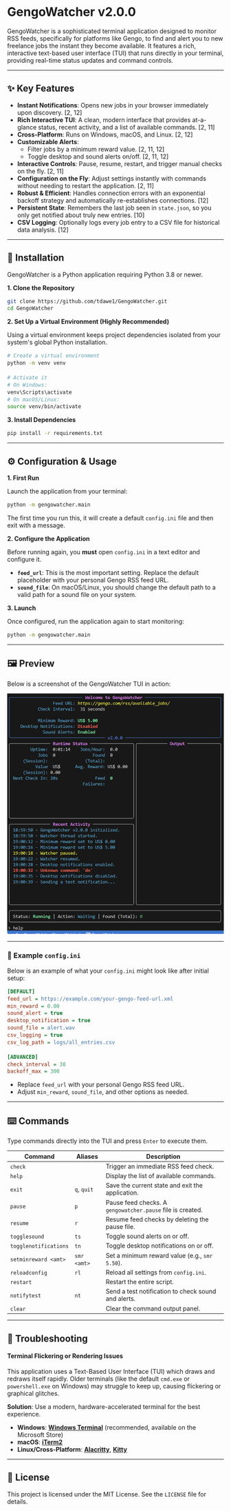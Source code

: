 # GengoWatcher v2.0.0

GengoWatcher is a sophisticated terminal application designed to monitor RSS feeds, specifically for platforms like Gengo, to find and alert you to new freelance jobs the instant they become available. It features a rich, interactive text-based user interface (TUI) that runs directly in your terminal, providing real-time status updates and command controls.

---

## ✨ Key Features

- **Instant Notifications**: Opens new jobs in your browser immediately upon discovery. [2, 12]
- **Rich Interactive TUI**: A clean, modern interface that provides at-a-glance status, recent activity, and a list of available commands. [2, 11]
- **Cross-Platform**: Runs on Windows, macOS, and Linux. [2, 12]
- **Customizable Alerts**:
    - Filter jobs by a minimum reward value. [2, 11, 12]
    - Toggle desktop and sound alerts on/off. [2, 11, 12]
- **Interactive Controls**: Pause, resume, restart, and trigger manual checks on the fly. [2, 11]
- **Configuration on the Fly**: Adjust settings instantly with commands without needing to restart the application. [2, 11]
- **Robust & Efficient**: Handles connection errors with an exponential backoff strategy and automatically re-establishes connections. [12]
- **Persistent State**: Remembers the last job seen in `state.json`, so you only get notified about truly new entries. [10]
- **CSV Logging**: Optionally logs every job entry to a CSV file for historical data analysis. [12]

---

## 🚀 Installation

GengoWatcher is a Python application requiring Python 3.8 or newer.

**1. Clone the Repository**

```bash
git clone https://github.com/tdawe1/GengoWatcher.git
cd GengoWatcher
```

**2. Set Up a Virtual Environment (Highly Recommended)**

Using a virtual environment keeps project dependencies isolated from your system's global Python installation.

```bash
# Create a virtual environment
python -m venv venv

# Activate it
# On Windows:
venv\Scripts\activate
# On macOS/Linux:
source venv/bin/activate
```

**3. Install Dependencies**

```bash
pip install -r requirements.txt
```

---

## ⚙️ Configuration & Usage

**1. First Run**

Launch the application from your terminal:

```bash
python -m gengowatcher.main
```

The first time you run this, it will create a default `config.ini` file and then exit with a message.

**2. Configure the Application**

Before running again, you **must** open `config.ini` in a text editor and configure it.

- **`feed_url`**: This is the most important setting. Replace the default placeholder with your personal Gengo RSS feed URL.
- **`sound_file`**: On macOS/Linux, you should change the default path to a valid path for a sound file on your system.

**3. Launch**

Once configured, run the application again to start monitoring:

```bash
python -m gengowatcher.main
```

---

## 🖼️ Preview

Below is a screenshot of the GengoWatcher TUI in action:

![GengoWatcher TUI Screenshot](assets/tui-screenshot.png)

---

### 📝 Example `config.ini`

Below is an example of what your `config.ini` might look like after initial setup:

```ini
[DEFAULT]
feed_url = https://example.com/your-gengo-feed-url.xml
min_reward = 0.00
sound_alert = true
desktop_notification = true
sound_file = alert.wav
csv_logging = true
csv_log_path = logs/all_entries.csv

[ADVANCED]
check_interval = 30
backoff_max = 300
```

- Replace `feed_url` with your personal Gengo RSS feed URL.
- Adjust `min_reward`, `sound_file`, and other options as needed.

---

## ⌨️ Commands

Type commands directly into the TUI and press `Enter` to execute them.

| Command               | Aliases      | Description                                                 |
| --------------------- | ------------ | ----------------------------------------------------------- |
| `check`               |              | Trigger an immediate RSS feed check.                        |
| `help`                |              | Display the list of available commands.                     |
| `exit`                | `q`, `quit`  | Save the current state and exit the application.            |
| `pause`               | `p`          | Pause feed checks. A `gengowatcher.pause` file is created.  |
| `resume`              | `r`          | Resume feed checks by deleting the pause file.              |
| `togglesound`         | `ts`         | Toggle sound alerts on or off.                              |
| `togglenotifications` | `tn`         | Toggle desktop notifications on or off.                     |
| `setminreward <amt>`  | `smr <amt>`  | Set a minimum reward value (e.g., `smr 5.50`).              |
| `reloadconfig`        | `rl`         | Reload all settings from `config.ini`.                      |
| `restart`             |              | Restart the entire script.                                  |
| `notifytest`          | `nt`         | Send a test notification to check sound and alerts.         |
| `clear`               |              | Clear the command output panel.                             |

---

## 🐛 Troubleshooting

#### Terminal Flickering or Rendering Issues

This application uses a Text-Based User Interface (TUI) which draws and redraws itself rapidly. Older terminals (like the default `cmd.exe` or `powershell.exe` on Windows) may struggle to keep up, causing flickering or graphical glitches.

**Solution**: Use a modern, hardware-accelerated terminal for the best experience.
-   **Windows**: [**Windows Terminal**](https://aka.ms/terminal) (recommended, available on the Microsoft Store)
-   **macOS**: [**iTerm2**](https://iterm2.com/)
-   **Linux/Cross-Platform**: [**Alacritty**](https://alacritty.org/), [**Kitty**](https://sw.kovidgoyal.net/kitty/)

---

## 📜 License

This project is licensed under the MIT License. See the `LICENSE` file for details.